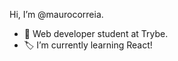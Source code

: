 Hi, I’m @maurocorreia.
 - 🧠 Web developer student at Trybe.
 - 🏷️ I’m currently learning React!

<!---
maurocorreia/maurocorreia is a ✨ special ✨ repository because its `README.md` (this file) appears on your GitHub profile.
You can click the Preview link to take a look at your changes.
--->
